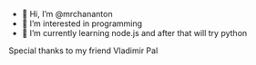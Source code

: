 - 👋 Hi, I’m @mrchananton
- 👀 I’m interested in programming
- 🌱 I’m currently learning node.js and after that will try python

Special thanks to my friend Vladimir Pal 


<!---
mrchananton/mrchananton is a ✨ special ✨ repository because its `README.md` (this file) appears on your GitHub profile.
You can click the Preview link to take a look at your changes.
--->
